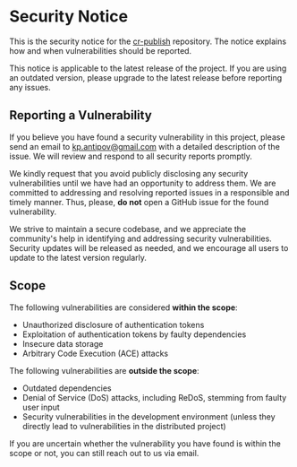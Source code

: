# Security Notice

This is the security notice for the [cr-publish](https://github.com/StartsMercury/cr-publish) repository. The notice explains how and when vulnerabilities should be reported.

This notice is applicable to the latest release of the project. If you are using an outdated version, please upgrade to the latest release before reporting any issues.

## Reporting a Vulnerability

If you believe you have found a security vulnerability in this project, please send an email to [kp.antipov@gmail.com](mailto:kp.antipov@gmail.com) with a detailed description of the issue. We will review and respond to all security reports promptly.

We kindly request that you avoid publicly disclosing any security vulnerabilities until we have had an opportunity to address them. We are committed to addressing and resolving reported issues in a responsible and timely manner. Thus, please, **do not** open a GitHub issue for the found vulnerability.

We strive to maintain a secure codebase, and we appreciate the community's help in identifying and addressing security vulnerabilities. Security updates will be released as needed, and we encourage all users to update to the latest version regularly.

## Scope

The following vulnerabilities are considered **within the scope**:

 - Unauthorized disclosure of authentication tokens
 - Exploitation of authentication tokens by faulty dependencies
 - Insecure data storage
 - Arbitrary Code Execution (ACE) attacks

The following vulnerabilities are **outside the scope**:

 - Outdated dependencies
 - Denial of Service (DoS) attacks, including ReDoS, stemming from faulty user input
 - Security vulnerabilities in the development environment (unless they directly lead to vulnerabilities in the distributed project)

If you are uncertain whether the vulnerability you have found is within the scope or not, you can still reach out to us via email.
